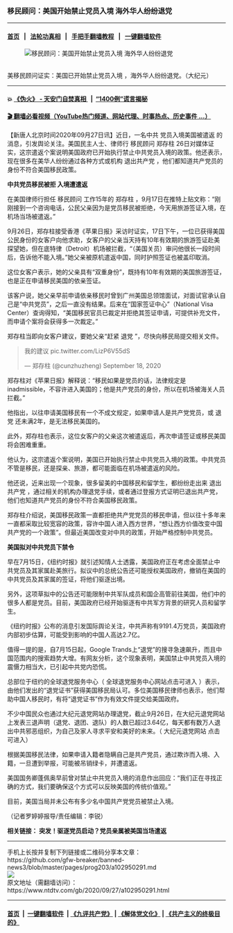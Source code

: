 ### 移民顾问：美国开始禁止党员入境 海外华人纷纷退党
------------------------

#### [首页](https://github.com/gfw-breaker/banned-news3/blob/master/README.md) &nbsp;&nbsp;|&nbsp;&nbsp; [法轮功真相](https://github.com/begood0513/basic/blob/master/README.md)  &nbsp;&nbsp;|&nbsp;&nbsp; [手把手翻墙教程](https://github.com/gfw-breaker/guides/wiki)  &nbsp;&nbsp;|&nbsp;&nbsp; [一键翻墙软件](https://github.com/gfw-breaker/nogfw/blob/master/README.md)  



<div><div class="featured_image">
 <figure>
  <img alt="移民顾问：美国开始禁止党员入境 海外华人纷纷退党" src="https://i.ntdtv.com/assets/uploads/2020/09/dmhj-y9v4aa5k0r-600x338-1-800x450.jpg"/>
 </figure><br/>
 <span class="caption">
  美移民顾问证实：美国已开始禁止党员入境 ，海外华人纷纷退党。（大纪元）
 </span>
</div>
</div><hr/>

#### 💥 [《伪火》 - 天安门自焚真相 ](http://158.247.195.190:10000/videos/blog/weihuo.html)&nbsp; |&nbsp; [“1400例”谎言揭秘  ](http://158.247.195.190:10000/videos/blog/jiexi1400.html)

#### [ 🎬  翻墙必看视频（YouTube热门频道、网站代理、时事热点、历史事件 ...）](https://github.com/gfw-breaker/links/blob/master/banned.md)

<div><div class="post_content" itemprop="articleBody">
 <p>
  【新唐人北京时间2020年09月27日讯】近日，一名中共
  <ok href="https://www.ntdtv.com/gb/党员入境美国被遣返.htm">
   党员入境美国被遣返
  </ok>
  的消息，引发舆论关注。美国民主人士、律师行
  <ok href="https://www.ntdtv.com/gb/移民顾问.htm">
   移民顾问
  </ok>
  <ok href="https://www.ntdtv.com/gb/郑存柱.htm">
   郑存柱
  </ok>
  26日对媒体证实，这宗遣返个案说明美国政府已开始执行禁止中共党员入境的政策。他还表示，现在很多在美华人纷纷通过各种方式或机构
  <ok href="https://www.ntdtv.com/gb/退出共产党.htm">
   退出共产党
  </ok>
  ，他们都知道共产党员的身份不符合美国移民政策。
 </p>
 <p>
  <strong>
   中共党员移民被拒 入境遭遣返
  </strong>
 </p>
 <p>
  在美国律师行担任
  <ok href="https://www.ntdtv.com/gb/移民顾问.htm">
   移民顾问
  </ok>
  工作15年的
  <ok href="https://www.ntdtv.com/gb/郑存柱.htm">
   郑存柱
  </ok>
  ，9月17日在推特上贴文称：“刚刚接到一个咨询电话，公民父亲因为是党员移民被拒绝，今天用旅游签证入境，在机场当场被遣返。”
 </p>
 <p>
  9月26日，郑存柱接受香港《苹果日报》采访时证实，17日下午，一位已获得美国公民身份的女客户向他求助，女客户的父亲当天持有10年有效期的旅游签证赴美探望她，但在底特律（Detroit）机场被拦截，“（美国关员）审问他很长一段时间后，告诉他不能入境。”她父亲被原机遣返中国，同时护照签证也被盖印取消。
 </p>
 <p>
  这位女客户表示，她的父亲具有“双重身份”，既持有10年有效期的美国旅游签证，也是正在申请移民美国的依亲签证。
 </p>
 <p>
  该客户说，她父亲早前申请依亲移民时曾到广州美国总领馆面试，对面试官承认自己是“中共党员”，之后一直没有结果。后来在“国家签证中心”（National Visa Center）查询得知，“美国移民官员已裁定并拒绝其签证申请，可提供补充文件，而申请个案将会获得多一次裁定。”
 </p>
 <p>
  郑存柱当即向女客户建议，要她父亲“赶紧
  <ok href="https://www.ntdtv.com/gb/退党.htm">
   退党
  </ok>
  ”，尽快向移民局提交相关文件。
 </p>
 <blockquote class="twitter-tweet">
  <p dir="ltr" lang="zh">
   我的建议
   <ok href="https://t.co/LizP6V55dS">
    pic.twitter.com/LizP6V55dS
   </ok>
  </p>
  <p>
   — 郑存柱 (@cunzhuzheng)
   <ok href="https://twitter.com/cunzhuzheng/status/1306779110237184001?ref_src=twsrc%5Etfw">
    September 18, 2020
   </ok>
  </p>
 </blockquote>
 <p>
  <script async="" charset="utf-8" src="https://platform.twitter.com/widgets.js">
  </script>
 </p>
 <p>
 </p>
 <p>
  郑存柱对《苹果日报》解释说：“移民如果是党员的话，法律规定是inadmissible，不容许进入美国的；他是共产党员的身份，所以在机场被海关人员拦截。”
 </p>
 <p>
  他指出，以往申请美国移民有一个不成文规定，如果申请人是共产党党员，或
  <ok href="https://www.ntdtv.com/gb/退党.htm">
   退党
  </ok>
  还未满2年，是无法移民美国的。
 </p>
 <p>
  此外，郑存柱也表示，这位女客户的父亲这次被遣返后，再次申请签证或移民美国将会困难重重。
 </p>
 <p>
  他认为，这宗遣返个案说明，美国已开始执行禁止中共党员入境的政策。中共党员不管是移民，还是探亲、旅游，都可能面临在机场被遣返的风险。
 </p>
 <p>
  他还说，近来出现一个现象，很多留美的中国移民和留学生，都纷纷走出来
  <ok href="https://www.ntdtv.com/gb/退出共产党.htm">
   退出共产党
  </ok>
  ，通过相关的机构办理退党手续，或者通过登报方式证明已退出共产党，他们也知道共产党员的身份不符合美国移民政策。
 </p>
 <p>
  郑存柱介绍说，美国移民政策一直都拒绝共产党党员的移民申请，但以往十多年来一直都采取比较宽容的政策，容许中国人进入西方世界，“想让西方价值改变中国共产党的一个政策”。但最近美国改变对中共的政策，开始严格控制中共党员。
 </p>
 <p>
  <strong>
   美国拟对中共党员下禁令
  </strong>
 </p>
 <p>
  早在7月15日，《纽约时报》就引述知情人士透露，美国政府正在考虑全面禁止中共党员及其家属赴美旅行。拟议中的总统公告还可能授权美国政府，撤销在美国的中共党员及其家属的签证，将他们驱逐出境。
 </p>
 <p>
  另外，这项草拟中的公告还可能限制中共军队成员和国企高管前往美国，他们中的很多人都是党员。目前，美国政府已经开始驱逐有中共军方背景的研究人员和留学生。
 </p>
 <p>
  《纽约时报》公布的消息引发国际舆论关注，中共声称有9191.4万党员，美国政府内部初步估算，可能受到影响的中国人高达2.7亿。
 </p>
 <p>
  值得一提的是，自7月15日起，Google Trands上“退党”的搜寻急速飙升，而且中国范围内的搜索趋势大增。有网友分析，这个现象表明，美国禁止中共党员入境的震慑力相当大，已引起中共党内恐慌。
 </p>
 <p>
  总部位于纽约的全球退党服务中心（
  <ok href="https://www.tuidang.org/?gclid=Cj0KCQjwzbv7BRDIARIsAM-A6-3Q05QSWBGrIayxy3Yw9p22_oa63HtNWu51kaFtJXKHdq96-6n0tVUaAtu5EALw_wcB">
   全球退党服务中心网站点击可进入
  </ok>
  ）表示，由他们发出的“退党证书”获得美国移民局认可。多位美国移民律师也表示，他们帮助中国人移民时，有将“退党证书”作为有效文件提交给美国政府。
 </p>
 <p>
  不少中国民众也通过大纪元退党网站办理退党，截止9月26日，在大纪元退党网站上发表三退声明（退党、退团、退队）的人数已超过3.64亿，每天都有数万人退出中共邪恶组织，为自己及家人寻求平安和美好的未来。（
  <ok href="https://tuidang.epochtimes.com/">
   大纪元退党网站
  </ok>
  点击可进入）
 </p>
 <p>
  根据美国移民法律，如果申请入籍者隐瞒自己是共产党员，通过欺诈而入境、入籍，一旦遭到举报，可能被吊销绿卡，并遭遣返。
 </p>
 <p>
  美国国务卿蓬佩奥早前曾对禁止中共党员入境的消息作出回应：“我们正在寻找正确的方式，我们要确保这个方式可以反映美国的传统价值观。”
 </p>
 <p>
  目前，美国当局并未公布有多少名中国共产党党员被禁止入境。
 </p>
 <p>
  （记者罗婷婷报导/责任编辑：李锐）
 </p>
 <p>
  <strong>
   相关链接：
   <ok href="https://www.ntdtv.com/gb/2020/09/18/a102943596.html">
    突发！驱逐党员启动？党员亲属被美国当场遣返
   </ok>
  </strong>
 </p>
 <div class="single_ad">
 </div>
</div>
</div>
<hr/>
手机上长按并复制下列链接或二维码分享本文章：<br/>
https://github.com/gfw-breaker/banned-news3/blob/master/pages/prog203/a102950291.md <br/>
<a href='https://github.com/gfw-breaker/banned-news3/blob/master/pages/prog203/a102950291.md'><img src='https://github.com/gfw-breaker/banned-news3/blob/master/pages/prog203/a102950291.md.png'/></a> <br/>
原文地址（需翻墙访问）：https://www.ntdtv.com/gb/2020/09/27/a102950291.html


------------------------
#### [首页](https://github.com/gfw-breaker/banned-news3/blob/master/README.md) &nbsp;|&nbsp; [一键翻墙软件](https://github.com/gfw-breaker/nogfw/blob/master/README.md) &nbsp;| [《九评共产党》](https://github.com/gfw-breaker/9ping.md/blob/master/README.md#九评之一评共产党是什么) | [《解体党文化》](https://github.com/gfw-breaker/jtdwh.md/blob/master/README.md) | [《共产主义的终极目的》](https://github.com/gfw-breaker/gczydzjmd.md/blob/master/README.md)


<img src='http://gfw-breaker.win/banned-news3/pages/prog203/a102950291.md' width='0px' height='0px'/>